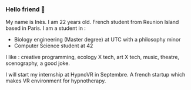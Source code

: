 ### Hello friend 👋

My name is Inès. I am 22 years old. French student from Reunion Island based in Paris.
I am a student in :

  - Biology engineering (Master degree) at UTC with a philosophy minor
  - Computer Science student at 42

I like : creative programming, ecology X tech, art X tech, music, theatre, scenography, a good joke.

I will start my internship at HypnoVR in Septembre. A french startup which makes VR environment for hypnotherapy.
